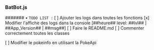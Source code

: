 ### BatBot.js
####### • `TODO LIST :`
[ ] Ajouter les logs dans toutes les fonctions
[x] Modifier l'affiche des logs dans la console [##heure## level: ##lvl## | ##App_Version## | ##msg##]
[ ] Faire le README.md
[ ] Commenter correctement toutes les classes

[ ] Modifier le pokeinfo en utilisant la PokeApi

